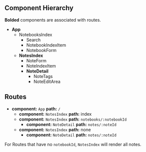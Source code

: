 ## Component Hierarchy

**Bolded** components are associated with routes.

* **App**
  * NotebooksIndex
    * Search
    * NotebookIndexItem
    * NotebookForm
  * **NotesIndex**
    * NoteForm
    * NoteIndexItem
    * **NoteDetail**
      * NoteTags
      * NoteEditArea


## Routes

* **component:** `App` **path:** `/`
  * **component:** `NotesIndex` **path:** index
  * **component:** `NotesIndex` **path:** `notebooks/:notebookId`
    * **component:** `NoteDetail` **path:** `notes/:noteId`
  * **component:** `NotesIndex` **path:** none
    * **component:** `NoteDetail` **path:** `notes/:noteId`

For Routes that have no `notebookId`, `NotesIndex` will render all
notes.
